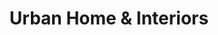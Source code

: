 ---
title: "Urban Home & Interiors"
url: /glasgow/urban-home-and-interiors/
shop: interior decoration
---